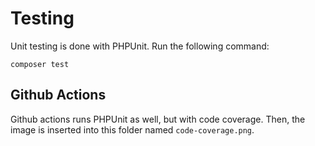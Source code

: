 # Testing

Unit testing is done with PHPUnit.  Run the following command:

`composer test`

## Github Actions

Github actions runs PHPUnit as well, but with code coverage.  Then, the image is inserted into this folder named `code-coverage.png`.
